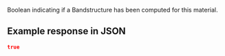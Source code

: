 Boolean indicating if a Bandstructure has been computed for this material.











## Example response in JSON

```json
true
```

